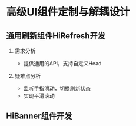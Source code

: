 # 高级UI组件定制与解耦设计

## 通用刷新组件HiRefresh开发

1. 需求分析
    - 提供通用的API，支持自定义Head

2. 疑难点分析
    - 监听手指滑动，切换刷新状态
    - 实现平滑滚动

## HiBanner组件开发